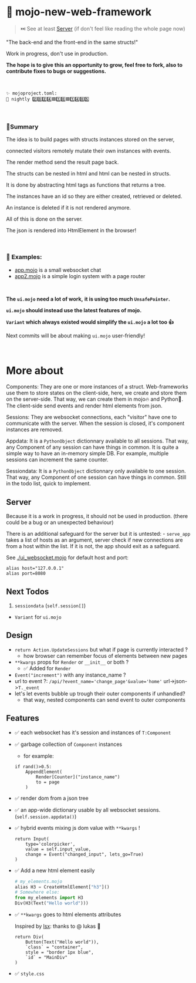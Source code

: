 <!-- # 🌐🦜mojo-web-framework -->
<!-- # 🏄🌊  -->
# 🐣 mojo-new-web-framework

> ⏭️ See at least [Server](#server) (if don't feel like reading the whole page now)

"The back-end and the front-end in the same structs!"

Work in progress, don't use in production.

**The hope is to give this an opportunity to grow,
feel free to fork, also to contribute fixes to bugs or suggestions.**

&nbsp;

    ✨ mojoproject.toml:
    🔮 nightly 2️⃣0️⃣2️⃣4️⃣🟪1️⃣0️⃣🟪1️⃣4️⃣0️⃣5️⃣

&nbsp;

### 🥚Summary
The idea is to build pages with structs instances stored on the server,

connected visitors remotely mutate their own instances with events.

The render method send the result page back.

The structs can be nested in html and html can be nested in structs.

It is done by abstracting html tags as functions that returns a tree.

The instances have an id so they are either created, retrieved or deleted.

An instance is deleted if it is not rendered anymore.

All of this is done on the server.

The json is rendered into HtmlElement in the browser!

&nbsp;

### 🐣 Examples: 
- [app.mojo](./app.mojo) is a small websocket chat
- [app2.mojo](./app2.mojo) is a simple login system with a page router

&nbsp;

**The `ui.mojo` need a lot of work,**
**it is using too much `UnsafePointer`.**

**`ui.mojo` should instead use the latest features of mojo.**

**`Variant` which always existed would simplify the `ui.mojo` a lot too 👍**

Next commits will be about making `ui.mojo` user-friendly!

&nbsp;

# More about

Components: 
    They are one or more instances of a struct.
    Web-frameworks use them to store states on the client-side,
    here, we create and store them on the server-side.
    That way, we can create them in mojo🔥 and Python🐍.
    The client-side send events and render html elements from json.

Sessions:
    They are websocket connections,
    each "visitor" have one to communicate with the server.
    When the session is closed, it's component instances are removed.

Appdata:
    It is a `PythonObject` dictionnary available to all sessions.
    That way, any Component of any session can have things in common.
    It is quite a simple way to have an in-memory simple DB.
    For example, multiple sessions can increment the same counter.

Sessiondata:
    It is a `PythonObject` dictionnary only available to one session.
    That way, any Component of one session can have things in common.
    Still in the todo list, quick to implement.


## Server
Because it is a work in progress, it should not be used in production.
(there could be a bug or an unexpected behaviour)

There is an additional safeguard for the server but it is untested:
    - `serve_app` takes a list of hosts as an argument,
        server check if new connections are from a host within the list.
        If it is not, the app should exit as a safeguard.

See [./ui_websocket.mojo](./ui_websocket.mojo) for default host and port:
```mojo
alias host="127.0.0.1"
alias port=8080
```

## Next Todos 
1. `sessiondata` (`self.session[]`)
- `Variant` for `ui.mojo` 


## Design
- `return Action.UpdateSessions` but what if page is currently interacted  ? 
    - how browser can remember focus of elements between new pages
- `**kwargs` props for `Render` or `__init__` or both ?
    - ✅ Added for `Render`
- `Event("increment")` with any instance_name ?
- url to event ?: `/api/?event_name='change_page'&value='home'`
    url->json->`T._event`
- let's let events bubble up trough their outer components if unhandled?
    - that way, nested components can send event to outer components

## Features
- ✅ each websocket has it's session and instances of `T:Component`
- ✅ garbage collection of `Component` instances
    - for example:
    ```mojo
    if rand()>0.5: 
        AppendElement(
            Render[Counter]("instance_name")
            to = page
        )
    ```
- ✅ render dom from a json tree
- ✅ an app-wide dictionary usable by all websocket sessions.
    (`self.session.appdata()`)
- ✅ hybrid events mixing js dom value with `**kwargs` !
    ```mojo
    return Input(
        type='colorpicker',
        value = self.input_value,
        change = Event("changed_input", lets_go=True)
    )
    ```
- ✅ Add a new html element easily
    ```python
    # my_elements.mojo
    alias H3 = CreateHtmlElement["h3"]()
    # Somewhere else:
    from my_elements import H3
    Div(H3(Text("Hello world")))
    ```

- ✅ `**kwargs` goes to html elements attributes

    Inspired by [lsx](https://github.com/lsh/lsx): 
    thanks to @ lukas 💯
    ```mojo
    return Div(
        Button(Text("Hello world")),
        `class` = "container",
        style = "border 1px blue",
        `id` = "MainDiv"
    )
    ```

- ✅ `style.css`
